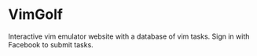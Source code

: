 # VimGolf
Interactive vim emulator website with a database of vim tasks. Sign in with Facebook to submit tasks.
